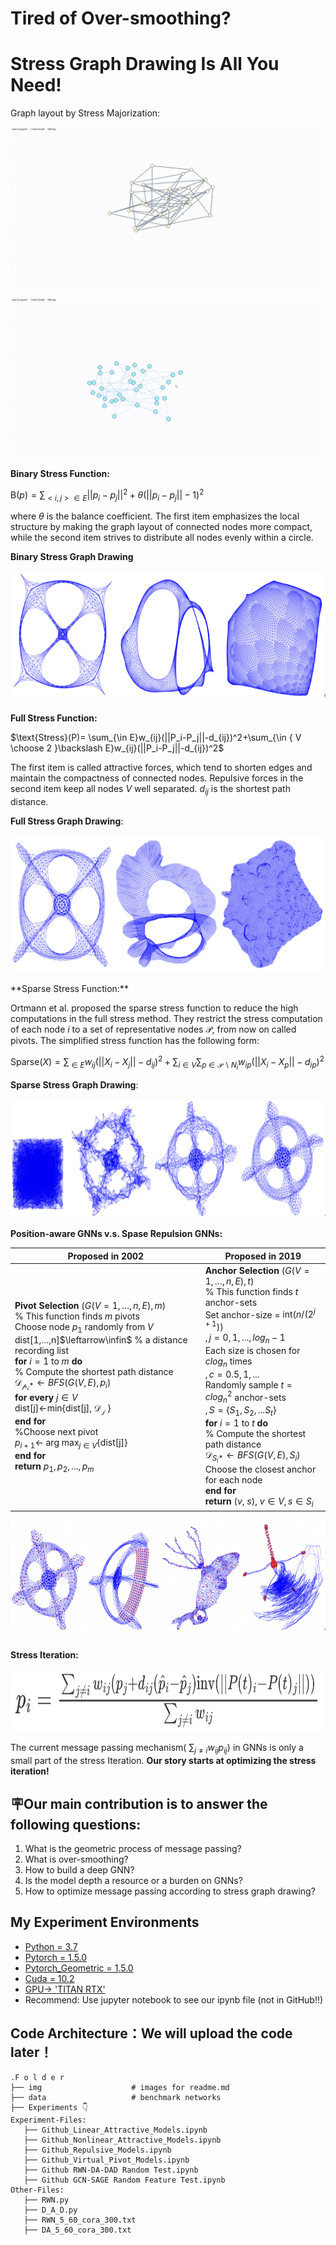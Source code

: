 # 		Tired of Over-smoothing? 

# Stress Graph Drawing Is All You Need!

Graph layout by Stress Majorization:

![Alt Text](https://github.com/Eigenworld/StressGNNs/blob/main/img/S!.gif?raw=true)

![Alt Text](https://github.com/Eigenworld/StressGNNs/blob/main/img/S2.gif?raw=true)

**Binary Stress Function:**

$\text{B}(p)=\sum_{<i,j>\in E}||p_i-p_j||^2+\theta(||p_i-p_j||-1)^2$

where $\theta$ is the balance coefficient. The first item emphasizes the local structure by making the graph layout of connected nodes more compact, while the second item strives to distribute all nodes evenly within a circle.

**Binary Stress Graph Drawing**

<p align="center">
  <img src='./img/B-Stress.png' width=573 height=210>
</p>

**Full Stress Function:**

$\text{Stress}(P)= \sum_{\in E}w_{ij}(||P_i-P_j||-d_{ij})^2+\sum_{\in { V \choose 2 }\backslash E}w_{ij}(||P_i-P_j||-d_{ij})^2$

 The first item is called attractive forces, which tend to shorten edges and maintain the compactness of connected nodes. Repulsive forces in the second item keep all nodes $V$ well separated. $d_{ij}$ is the shortest path distance.

**Full Stress Graph Drawing**:

<p align="center">
  <img src='./img/F-Stress.png' width=600 height=220>
</p>
**Sparse Stress Function:**

  Ortmann et al. proposed the sparse stress function to reduce the high computations in the full stress method. They restrict the stress computation of each node $i$ to a set of representative nodes $\mathcal{P}$, from now on called pivots. The simplified stress function has the following form:

$\text{Sparse}(X)= \sum_{\in E}w_{ij}(||X_i-X_j||-d_{ij})^2+\sum_{i\in V}\sum_{p \in \mathcal{P}\backslash N_i}w_{ip}(||X_i-X_p||-d_{ip})^2$

**Sparse Stress Graph Drawing**:

<p align="center">
  <img src='./img/Sparse-Stress.png' width=800 height=190>
</p>


**Position-aware GNNs v.s. Spase Repulsion GNNs:**

| Proposed  in 2002                                            | Proposed  in 2019                                            |
| ------------------------------------------------------------ | ------------------------------------------------------------ |
| **Pivot Selection** $(G(V={1,…,n},E),  m)$ <br>% This function finds $m$ pivots<br>    Choose node $p_1$ randomly from $V$<br/>    dist[1,…,n]$\leftarrow\infin$ % a distance recording list<br/>    **for** $i = 1$ to $m$ **do** <br>       % Compute the shortest path distance <br>       $\mathcal{D_{p_i*}}\leftarrow BFS(G(V,E),p_i)$<br>       **for every** $j\in V$<br>          dist[j]$\leftarrow$min{dist[j], $\mathcal{D_{j}}$ } <br>       **end for** <br>   %Choose next pivot<br>   $p_{i+1}\leftarrow$ arg max$_{j\in V}${dist[j]}<br>   **end for** <br>   **return** $p_1,p_2,...,p_m$ | **Anchor Selection** $(G(V={1,…,n},E),  t)$ <br> % This function finds $t$ anchor-sets<br>      Set anchor-size = $\text{int}(n/(2^{j+1}))$<br>                                 $,j=0,1,...,log_n-1$<br>      Each size is chosen for $clog_n$ times<br/>                                 $,c=0.5,1,...$<br>      Randomly sample $t=clog_n^2$ anchor-sets <br>                                 $,S=\{S_1,S_2,...S_t\}$<br>      **for** $i = 1$ to $t$ **do** <br/>          % Compute the shortest path distance <br/>         $\mathcal{D}_{S_i*}\leftarrow BFS(G(V,E),S_i)$<br>         Choose the closest anchor for each node<br>       **end for**<br>       **return** ($v$, $s$), $v\in V,s\in S_i$ |

<p align="center">
  <img src='./img/pivot.png' width=800 height=190>
</p>

**Stress Iteration:**

<p align="center">
  <img src='./img/formula.png' width=800 height=100>
</p>

 The current message passing mechanism( $\sum_{j\ne i}w_{ij}p_{ij}$) in GNNs is only a small part of the stress Iteration. **Our story starts at optimizing the stress iteration!**



## **🪧Our main contribution is to answer the following questions:**

1. What is the geometric process of message passing?
2. What is over-smoothing?
3. How to build a deep GNN?
4. Is the model depth a resource or a burden on GNNs?
5. How to optimize message passing according to stress graph drawing?



## My Experiment Environments
* [Python = 3.7](https://www.python.org/)
* [Pytorch = 1.5.0](https://pytorch.org)
* [Pytorch_Geometric = 1.5.0](https://pytorch-geometric.readthedocs.io/en/latest/)
* [Cuda = 10.2](https://pytorch.org)
* [GPU-> 'TITAN RTX'](https://pytorch.org)
* Recommend: Use jupyter notebook to see our ipynb file (not in GitHub!!)


## Code Architecture：We will upload the code later！
    .F o l d e r
    ├── img                    # images for readme.md
    ├── data                   # benchmark networks 
    ├── Experiments 👇
    Experiment-Files:
       ├── Github_Linear_Attractive_Models.ipynb                 
       ├── Github_Nonlinear_Attractive_Models.ipynb					
       ├── Github_Repulsive_Models.ipynb
       ├── Github_Virtual_Pivot_Models.ipynb
       ├── Github RWN-DA-DAD Random Test.ipynb
       ├── Github GCN-SAGE Random Feature Test.ipynb
    Other-Files:
       ├── RWN.py
       ├── D_A_D.py
       ├── RWN_5_60_cora_300.txt
       ├── DA_5_60_cora_300.txt

